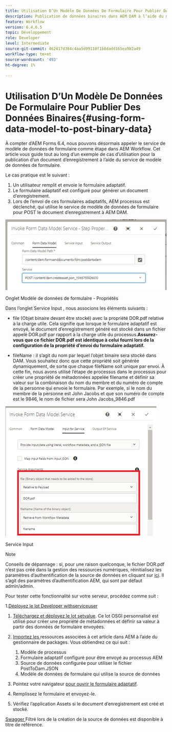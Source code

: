 ```yaml
---
title: Utilisation D’Un Modèle De Données De Formulaire Pour Publier Des Données Binaires
description: Publication de données binaires dans AEM DAM à l’aide du modèle de données de formulaire
feature: Workflow
version: 6.4,6.5
topic: Développement
role: Developer
level: Intermediate
source-git-commit: 462417d384c4aa5d99110f1b8dadd165ea9b2a49
workflow-type: tm+mt
source-wordcount: '493'
ht-degree: 1%

---
```



# Utilisation D’Un Modèle De Données De Formulaire Pour Publier Des Données Binaires{#using-form-data-model-to-post-binary-data}

À compter d’AEM Forms 6.4, nous pouvons désormais appeler le service de modèle de données de formulaire comme étape dans AEM Workflow. Cet article vous guide tout au long d’un exemple de cas d’utilisation pour la publication d’un document d’enregistrement à l’aide du service de modèle de données de formulaire.

Le cas pratique est le suivant :

1. Un utilisateur remplit et envoie le formulaire adaptatif.
1. Le formulaire adaptatif est configuré pour générer un document d’enregistrement.
1. Lors de l’envoi de ces formulaires adaptatifs, AEM processus est déclenché, qui utilise le service de modèle de données de formulaire pour POST le document d’enregistrement à AEM DAM.

![posttodam](assets/posttodamshot1.png)

Onglet Modèle de données de formulaire - Propriétés

Dans l’onglet Service Input , nous associons les éléments suivants :

* file (Objet binaire devant être stocké) avec la propriété DOR.pdf relative à la charge utile. Cela signifie que lorsque le formulaire adaptatif est envoyé, le document d’enregistrement généré est stocké dans un fichier appelé DOR.pdf par rapport à la charge utile du processus.**Assurez-vous que ce fichier DOR.pdf est identique à celui fourni lors de la configuration de la propriété d’envoi du formulaire adaptatif.**

* fileName : il s’agit du nom par lequel l’objet binaire sera stocké dans DAM. Vous souhaitez donc que cette propriété soit générée dynamiquement, de sorte que chaque fileName soit unique par envoi. À cette fin, nous avons utilisé l’étape de processus dans le processus pour créer une propriété de métadonnées appelée filename et définir sa valeur sur la combinaison du nom du membre et du numéro de compte de la personne qui envoie le formulaire. Par exemple, si le nom du membre de la personne est John Jacobs et que son numéro de compte est le 9846, le nom de fichier sera John Jacobs_9846.pdf

![fdmserviceinput](assets/fdminputservice.png)

Service Input

>[!NOTE]
>
>Conseils de dépannage : si, pour une raison quelconque, le fichier DOR.pdf n’est pas créé dans la gestion des ressources numériques, réinitialisez les paramètres d’authentification de la source de données en cliquant sur [ici](http://localhost:4502/mnt/overlay/fd/fdm/gui/components/admin/fdmcloudservice/properties.html?item=%2Fconf%2Fglobal%2Fsettings%2Fcloudconfigs%2Ffdm%2Fpostdortodam). Il s’agit des paramètres d’authentification AEM, qui sont par défaut admin/admin.

Pour tester cette fonctionnalité sur votre serveur, procédez comme suit :

1.[Déployez le lot Developer withserviceuser](/help/forms/assets/common-osgi-bundles/DevelopingWithServiceUser.jar)

1. [Téléchargez et déployez le lot setvalue](/help/forms/assets/common-osgi-bundles/SetValueApp.core-1.0-SNAPSHOT.jar). Ce lot OSGI personnalisé est utilisé pour créer une propriété de métadonnées et définir sa valeur à partir des données de formulaire envoyées.

1. [Importez les ](assets/postdortodam.zip) ressources associées à cet article dans AEM à l’aide du gestionnaire de packages. Vous obtiendrez ce qui suit :

   1. Modèle de processus
   1. Formulaire adaptatif configuré pour être envoyé au processus AEM
   1. Source de données configurée pour utiliser le fichier PostToDam.JSON
   1. Modèle de données de formulaire qui utilise la source de données

1. Pointez votre navigateur [pour ouvrir le formulaire adaptatif](http://localhost:4502/content/dam/formsanddocuments/helpx/timeoffrequestform/jcr:content?wcmmode=disabled).
1. Remplissez le formulaire et envoyez-le.
1. Vérifiez l’application Assets si le document d’enregistrement est créé et stocké.


[Swagger ](http://localhost:4502/conf/global/settings/cloudconfigs/fdm/postdortodam/jcr:content/swaggerFile) Filtré lors de la création de la source de données est disponible à titre de référence.
